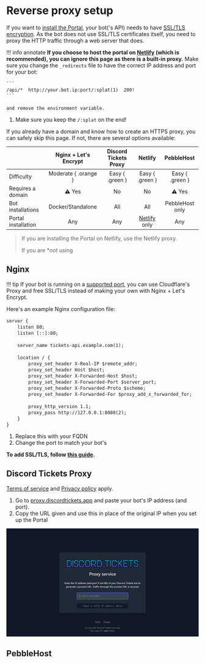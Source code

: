 # Reverse proxy setup

If you want to [install the Portal](portal.md), your bot('s API) needs to have [SSL/TLS encryption](https://www.cloudflare.com/en-gb/learning/ssl/what-is-ssl/).
As the bot does not use SSL/TLS certificates itself, you need to proxy the HTTP traffic through a web server that does.

!!! info annotate
	**If you choose to host the portal on [Netlify](https://www.netlify.com) (which is recommended),
	you can ignore this page as there is a built-in proxy.**
	Make sure you change the `_redirects` file to have the correct IP address and port for your bot:

	```
	/api/*  http://your.bot.ip:port/:splat(1)  200!
	```

	and remove the environment variable.
1.  Make sure you keep the `/:splat` on the end!

If you already have a domain and know how to create an HTTPS proxy, you can safely skip this page. 
If not, there are several options available:

|                     | Nginx + Let's Encrypt | Discord Tickets Proxy |                 Netlify                 |   PebbleHost    |
| :------------------ | :-------------------: | :-------------------: | :-------------------------------------: | :-------------: |
| Difficulty          | Moderate { .orange }  |    Easy { .green }    |            Easy {  .green }             | Easy { .green } |
| Requires a domain   |     :warning: Yes     |          No           |                   No                    |  :warning: Yes  |
| Bot installations   |   Docker/Standalone   |          All          |                   All                   | PebbleHost only |
| Portal installation |          Any          |          Any          | [Netlify](https://www.netlify.com) only |       Any       |

> If you are installing the Portal on Netlify, use the Netlify proxy.
> 
> If you are **not* using


## Nginx

!!! tip
	If your bot is running on a [supported port](https://developers.cloudflare.com/fundamentals/get-started/reference/network-ports/),
	you can use Cloudflare's Proxy and free SSL/TLS instead of making your own with Nginx + Let's Encrypt.

Here's an example Nginx configuration file:

<div class="annotate" markdown>

```nginx
server {
    listen 80;
    listen [::]:80;

    server_name tickets-api.example.com(1);

    location / {
        proxy_set_header X-Real-IP $remote_addr;
        proxy_set_header Host $host;
        proxy_set_header X-Forwarded-Host $host;
        proxy_set_header X-Forwarded-Port $server_port;
        proxy_set_header X-Forwarded-Proto $scheme;
        proxy_set_header X-Forwarded-For $proxy_add_x_forwarded_for;

        proxy_http_version 1.1;
        proxy_pass http://127.0.0.1:8080(2);
    }
}
```

</div>

1. Replace this with your FQDN
2. Change the port to match your bot's

**To add SSL/TLS, follow [this guide](https://www.digitalocean.com/community/tutorials/how-to-secure-nginx-with-let-s-encrypt-on-ubuntu-20-04).**

## Discord Tickets Proxy

[Terms of service](../terms.md) and [Privacy policy](../privacy.md) apply.

1. Go to [proxy.discordtickets.app](https://proxy.discordtickets.app) and paste your bot's IP address (and port).
2. Copy the URL given and use this in place of the original IP when you set up the Portal

![Screenshot](../img/msedge_u8MCN8J55A.png)

## PebbleHost

<!-- TODO: add pebblehost proxy -->